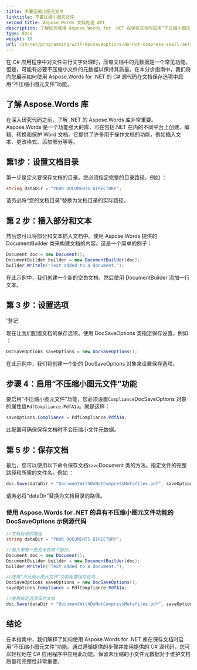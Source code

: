 ```yaml
---
title: 不要压缩小图元文件
linktitle: 不要压缩小图元文件
second_title: Aspose.Words 文档处理 API
description: 了解如何使用 Aspose.Words for .NET 在保存文档时启用“不压缩小图元文件”功能。
type: docs
weight: 10
url: /zh/net/programming-with-docsaveoptions/do-not-compress-small-metafiles/
---
```


在 C# 应用程序中对文件进行文字处理时，压缩文档中的元数据是一个常见功能。但是，可能有必要不压缩小文件的元数据以保持其质量。在本分步指南中，我们将向您展示如何使用 Aspose.Words for .NET 的 C# 源代码在文档保存选项中启用“不压缩小图元文件”功能。

## 了解 Aspose.Words 库

在深入研究代码之前，了解 .NET 的 Aspose.Words 库非常重要。 Aspose.Words 是一个功能强大的库，可在包括.NET 在内的不同平台上创建、编辑、转换和保护 Word 文档。它提供了许多用于操作文档的功能，例如插入文本、更改格式、添加部分等等。

## 第1步：设置文档目录

第一步是定义要保存文档的目录。您必须指定完整的目录路径。例如 ：

```csharp
string dataDir = "YOUR DOCUMENTS DIRECTORY";
```

请务必将“您的文档目录”替换为文档目录的实际路径。

## 第 2 步：插入部分和文本

然后您可以将部分和文本插入文档中。使用 Aspose.Words 提供的 DocumentBuilder 类来构建文档的内容。这是一个简单的例子：

```csharp
Document doc = new Document();
DocumentBuilder builder = new DocumentBuilder(doc);
builder.Writeln("Text added to a document.");
```

在此示例中，我们创建一个新的空白文档，然后使用 DocumentBuilder 添加一行文本。

## 第 3 步：设置选项

'登记

现在让我们配置文档的保存选项。使用 DocSaveOptions 类指定保存设置。例如 ：

```csharp
DocSaveOptions saveOptions = new DocSaveOptions();
```

在此示例中，我们将创建一个新的 DocSaveOptions 对象来设置保存选项。

## 步骤 4：启用“不压缩小图元文件”功能

要启用“不压缩小图元文件”功能，您必须设置`Compliance`DocSaveOptions 对象的属性值`PdfCompliance.PdfA1a`。就是这样：

```csharp
saveOptions.Compliance = PdfCompliance.PdfA1a;
```

此配置可确保保存文档时不会压缩小文件元数据。

## 第 5 步：保存文档

最后，您可以使用以下命令保存文档`Save`Document 类的方法。指定文件的完整路径和所需的文件名。例如 ：

```csharp
doc.Save(dataDir + "DocumentWithDoNotCompressMetafiles.pdf", saveOptions);
```

请务必将“dataDir”替换为文档目录的路径。

### 使用 Aspose.Words for .NET 的具有不压缩小图元文件功能的 DocSaveOptions 示例源代码

```csharp
//文档目录的路径
string dataDir = "YOUR DOCUMENTS DIRECTORY";

//插入带有一些文本的两个部分。
Document doc = new Document();
DocumentBuilder builder = new DocumentBuilder(doc);
builder.Writeln("Text added to a document.");

//使用“不压缩小图元文件”功能配置保存选项
DocSaveOptions saveOptions = new DocSaveOptions();
saveOptions.Compliance = PdfCompliance.PdfA1a;

//使用指定选项保存文档
doc.Save(dataDir + "DocumentWithDoNotCompressMetafiles.pdf", saveOptions);
```

## 结论

在本指南中，我们解释了如何使用 Aspose.Words for .NET 库在保存文档时启用“不压缩小图元文件”功能。通过遵循提供的步骤并使用提供的 C# 源代码，您可以轻松地在 C# 应用程序中应用此功能。保留未压缩的小文件元数据对于维护文档质量和完整性非常重要。